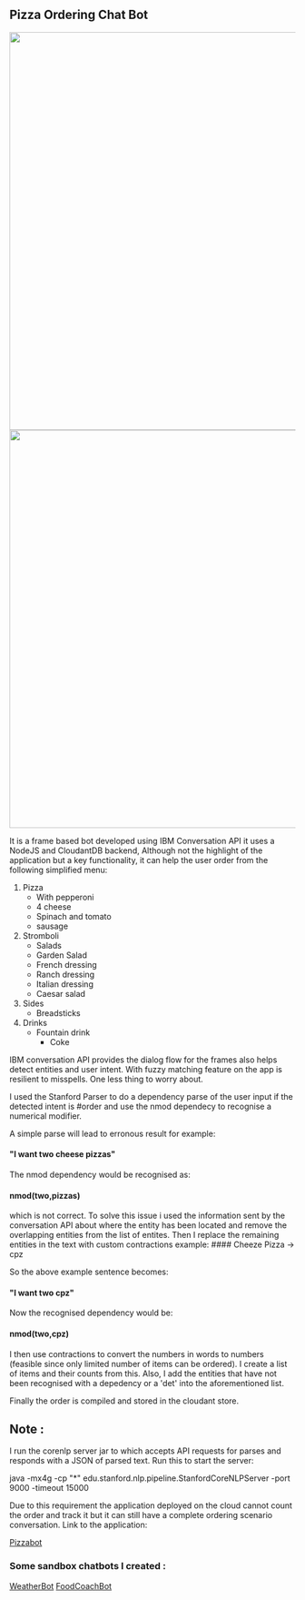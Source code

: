

## Pizza Ordering Chat Bot 


<img src = "https://raw.githubusercontent.com/ameybarapatre/chatbots/master/image2.png" width="700px" />

<img src = "https://raw.githubusercontent.com/ameybarapatre/chatbots/master/image1.png" width="700px" />

It is a frame based bot developed using IBM Conversation API it uses a NodeJS and CloudantDB backend, Although not the highlight of the application but a key functionality, it can help the user order from the following simplified menu: 

1. Pizza
	* With pepperoni
	* 4 cheese
	* Spinach and tomato
	* sausage
2. Stromboli
	* Salads
	* Garden Salad
	* French dressing
	* Ranch dressing
	* Italian dressing
	* Caesar salad
3. Sides
	* Breadsticks
4. Drinks
	* Fountain drink
		* Coke

IBM conversation API provides the dialog flow for the frames also helps detect entities and user intent. With fuzzy matching feature on the app is resilient to misspells. One less thing to worry about.

I used the Stanford Parser to do a dependency parse of the user input if the detected intent is #order and use the nmod dependecy to recognise a numerical modifier.

A simple parse will lead to erronous result for example:

#### "I want two cheese pizzas"

The nmod dependency would be recognised as:
#### nmod(two,pizzas)
which is not correct. To solve this issue i used the information sent by the conversation API about where the entity has been located and remove the overlapping entities from the list of entites. Then I replace the remaining entities in the text with custom contractions example:  #### Cheeze Pizza -> cpz 

So the above example sentence becomes: 

#### "I want two cpz"

Now the recognised dependency would be:
#### nmod(two,cpz)
I then use contractions to convert the numbers in words to numbers (feasible since only limited number of items can be ordered).
I create a list of items and their counts from this. Also, I add the entities that have not been recognised with a depedency or a 'det' into the aforementioned list.

Finally the order is compiled and stored in the cloudant store.




## Note : 
I run the corenlp server jar to which accepts API requests for parses and responds with a JSON of parsed text.
Run this to start the server:

java -mx4g -cp "*" edu.stanford.nlp.pipeline.StanfordCoreNLPServer -port 9000 -timeout 15000

Due to this requirement the application deployed on the cloud cannot count the order and track it but it can still have a complete ordering scenario conversation. Link to the application:

[Pizzabot](http://conversation-simple-tes1.mybluemix.net/)

### Some sandbox chatbots I created :

[WeatherBot](http://weatherus.mybluemix.net/)
[FoodCoachBot](http://food-coacher.mybluemix.net/)










